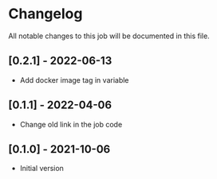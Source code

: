 # Changelog
All notable changes to this job will be documented in this file.

## [0.2.1] - 2022-06-13
* Add docker image tag in variable 

## [0.1.1] - 2022-04-06
* Change old link in the job code

## [0.1.0] - 2021-10-06
* Initial version